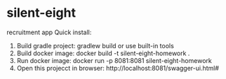 # silent-eight
recruitment app
Quick install:
1. Build gradle project: gradlew build
or use built-in tools
2. Build docker image: docker build -t silent-eight-homework .
3. Run docker image: docker run -p 8081:8081 silent-eight-homework
4. Open this projecct in browser: http://localhost:8081/swagger-ui.html#
